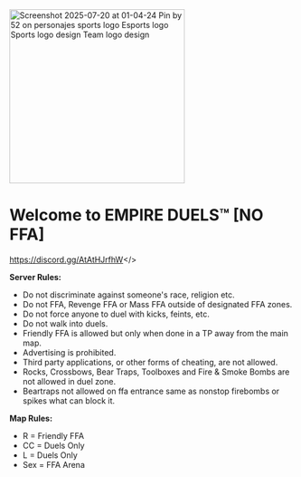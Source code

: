 <img width="310" height="307" alt="Screenshot 2025-07-20 at 01-04-24 Pin by 52 on personajes sports logo Esports logo Sports logo design Team logo design" src="https://github.com/user-attachments/assets/5735e2e1-dfc0-47df-8dc0-074f378301a8" />

# Welcome to EMPIRE DUELS™ [NO FFA]

<a id="Click Here to Join Empire Duels™ Discord Server">https://discord.gg/AtAtHJrfhW</>

**Server Rules:**
* Do not discriminate against someone's race, religion etc.
* Do not FFA, Revenge FFA or Mass FFA outside of designated FFA zones.
* Do not force anyone to duel with kicks, feints, etc.
* Do not walk into duels.
* Friendly FFA is allowed but only when done in a TP away from the main map.
* Advertising is prohibited.
* Third party applications, or other forms of cheating, are not allowed.
* Rocks, Crossbows, Bear Traps, Toolboxes and Fire & Smoke Bombs are not allowed in duel zone.
* Beartraps not allowed on ffa entrance same as nonstop firebombs or spikes what can block it.

**Map Rules:**
* R = Friendly FFA
* CC = Duels Only
* L = Duels Only
* Sex = FFA Arena
